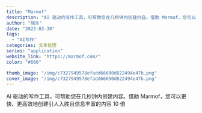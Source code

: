 ```yaml
---
title: "Marmof"
description: "AI 驱动的写作工具，可帮助您在几秒钟内创建内容。借助 Marmof，您可以更快、更高效地创建引人入胜且信息丰富的内容 "
author: "瑞东"
date: "2023-03-30"
tags:
  - "AI写作"
categories: 文本处理
series: "application"
website_link: "https://marmof.com/"
color: "#666"

thumb_image: "/img/c7327949578efadd66690d822494e47b.png"
cover_image: "/img/c7327949578efadd66690d822494e47b.png"
---
```


AI 驱动的写作工具，可帮助您在几秒钟内创建内容。借助 Marmof，您可以更快、更高效地创建引人入胜且信息丰富的内容 10 倍 
